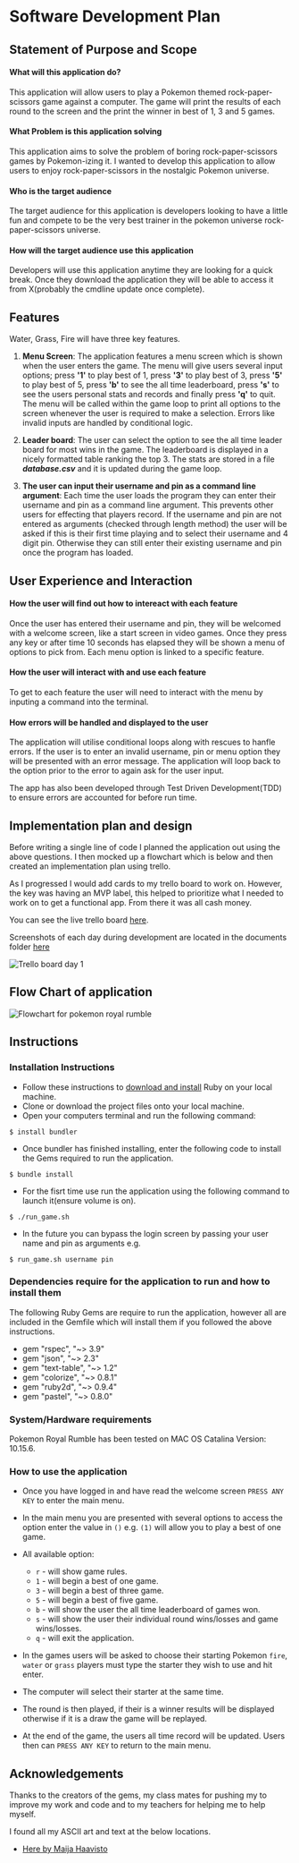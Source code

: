 # Software Development Plan

## Statement of Purpose and Scope

#### What will this application do? 
This application will allow users to play a Pokemon themed rock-paper-scissors game against a computer. The game will print the results of each round to the screen and the print the winner in best of 1, 3 and 5 games.

#### What Problem is this application solving
This application aims to solve the problem of boring rock-paper-scissors games by Pokemon-izing it. I wanted to develop this application to allow users to enjoy rock-paper-scissors in the nostalgic Pokemon universe.

#### Who is the target audience
The target audience for this application is developers looking to have a little fun and compete to be the very best trainer in the pokemon universe rock-paper-scissors universe.

#### How will the target audience use this application
Developers will use this application anytime they are looking for a quick break. Once they download the application they will be able to access it from X(probably the cmdline update once complete). 

## Features

Water, Grass, Fire will have three key features. 

1. **Menu Screen**: The application features a menu screen which is shown when the user enters the game. The menu will give users several input options; press **'1'** to play best of 1, press **'3'** to play best of 3, press **'5'** to play best of 5, press **'b'** to see the all time leaderboard, press **'s'** to see the users personal stats and records and finally press **'q'** to quit.
The menu will be called within the game loop to print all options to the screen whenever the user is required to make a selection. Errors like invalid inputs are handled by conditional logic.

2. **Leader board**: The user can select the option to see the all time leader board for most wins in the game. The leaderboard is displayed in a nicely formatted table ranking the top 3. The stats are stored in a file ***database.csv*** and it is updated during the game loop. 

3. **The user can input their username and pin as a command line argument**: Each time the user loads the program they can enter their username and pin as a command line argument. This prevents other users for effecting that players record. If the username and pin are not entered as arguments (checked through length method) the user will be asked if this is their first time playing and to select their username and 4 digit pin. Otherwise they can still enter their existing username and pin once the program has loaded.  

## User Experience and Interaction

#### How the user will find out how to intereact with each feature

Once the user has entered their username and pin, they will be welcomed with a welcome screen, like a start screen in video games. Once they press any key or after time 10 seconds has elapsed they will be shown a menu of options to pick from. Each menu option is linked to a specific feature. 

#### How the user will interact with and use each feature

To get to each feature the user will need to interact with the menu by inputing a command into the terminal. 

#### How errors will be handled and displayed to the user

The application will utilise conditional loops along with rescues to hanfle errors. If the user is to enter an invalid username, pin or menu option they will be presented with an error message. The application will loop back to the option prior to the error to again ask for the user input. 

The app has also been developed through Test Driven Development(TDD) to ensure errors are accounted for before run time.

## Implementation plan and design

Before writing a single line of code I planned the application out using the above questions. I then mocked up a flowchart which is below and then created an implementation plan using trello.

As I progressed I would add cards to my trello board to work on. However, the key was having an MVP label, this helped to prioritize what I needed to work on to get a functional app. From there it was all cash money.  

You can see the live trello board [here](https://trello.com/b/8HIVbfY4/pokemonrockpaperscissors).

Screenshots of each day during development are located in the documents folder [here](docs/trello)

![Trello board day 1](docs/trello/Trello-24-09-2020.png)

## Flow Chart of application 

![Flowchart for pokemon royal rumble](docs/flowchart.jpg)

## Instructions

### Installation Instructions

- Follow these instructions to [download and install](https://www.ruby-lang.org/en/documentation/installation/) Ruby on your local machine.
- Clone or download the project files onto your local machine. 
- Open your computers terminal and run the following command:

```$ install bundler```

- Once bundler has finished installing, enter the following code to install the Gems required to run the application. 

```$ bundle install```

- For the fisrt time use run the application using the following command to launch it(ensure volume is on).

```$ ./run_game.sh```

- In the future you can bypass the login screen by passing your user name and pin as arguments e.g.

```$ run_game.sh username pin```

### Dependencies require for the application to run and how to install them

The following Ruby Gems are require to run the application, however all are included in the Gemfile which will install them if you followed the above instructions. 

* gem "rspec", "~> 3.9"
* gem "json", "~> 2.3"
* gem "text-table", "~> 1.2"
* gem "colorize", "~> 0.8.1"
* gem "ruby2d", "~> 0.9.4"
* gem "pastel", "~> 0.8.0"

### System/Hardware requirements

Pokemon Royal Rumble has been tested on MAC OS Catalina Version: 10.15.6.

### How to use the application

* Once you have logged in and have read the welcome screen `PRESS ANY KEY` to enter the main menu.

* In the main menu you are presented with several options to access the option enter the value in `()` e.g. `(1)` will allow you to play a best of one game.
* All available option: 
    * `r` - will show game rules.
    * `1` - will begin a best of one game.
    * `3` - will begin a best of three game.
    * `5` - will begin a best of five game.
    * `b` - will show the user the all time leaderboard of games won.
    * `s` - will show the user their individual round wins/losses and game wins/losses.
    * `q` - will exit the application. 
* In the games users will be asked to choose their starting Pokemon `fire`, `water` or `grass` players must type the starter they wish to use and hit enter. 
* The computer will select their starter at the same time. 
* The round is then played, if their is a winner results will be displayed otherwise if it is a draw the game will be replayed. 
* At the end of the game, the users all time record will be updated. Users then can `PRESS ANY KEY` to return to the main menu. 

## Acknowledgements

Thanks to the creators of the gems, my class mates for pushing my to improve my work and code and to my teachers for helping me to help myself.

I found all my ASCII art and text at the below locations. 

* [Here by Maija Haavisto](https://www.asciiart.eu/video-games/pokemon)

